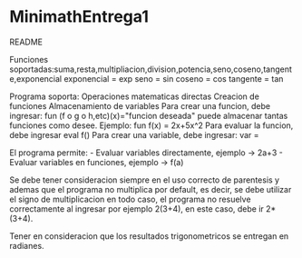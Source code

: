 # MinimathEntrega1

README

Funciones soportadas:suma,resta,multipliacion,division,potencia,seno,coseno,tangente,exponencial
exponencial = exp
seno = sin
coseno = cos
tangente = tan

Programa soporta: Operaciones matematicas directas
                  Creacion de funciones
                  Almacenamiento de variables
  Para crear una funcion, debe ingresar: fun (f o g o h,etc)(x)="funcion deseada" puede almacenar tantas funciones como desee.
  Ejemplo: fun f(x) = 2x+5x^2
  Para evaluar la funcion, debe ingresar eval f(<valor a evaluar>)
  Para crear una variable, debe ingresar: var <nombre variable> = <valor>
  
  El programa permite: 
              - Evaluar variables directamente, ejemplo -> 2a+3
              - Evaluar variables en funciones, ejemplo -> f(a)
              
Se debe tener consideracion siempre en el uso correcto de parentesis y ademas que el programa no multiplica por default, es decir, se debe utilizar el signo de multiplicacion en todo caso, el programa no resuelve correctamente al ingresar por ejemplo 2(3+4), en este caso, debe ir 2*(3+4).

Tener en consideracion que los resultados trigonometricos se entregan en radianes.
  
